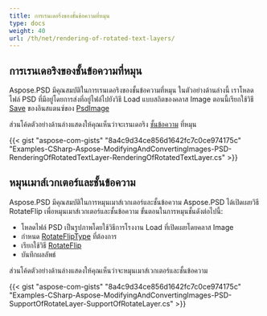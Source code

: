 ```yaml
---
title: การเรนเดอริ่งของชั้นข้อความที่หมุน
type: docs
weight: 40
url: /th/net/rendering-of-rotated-text-layers/
---
```


## **การเรนเดอริงของชั้นข้อความที่หมุน**
Aspose.PSD มีคุณสมบัติในการเรนเดอริงของชั้นข้อความที่หมุน ในตัวอย่างด้านล่างนี้ เราโหลดไฟล์ PSD ที่มีอยู่โดยการส่งที่อยู่ไฟล์ไปยังวิธี Load แบบสถิตของคลาส Image ตอนนี้เรียกใช้วิธี [Save](https://reference.aspose.com/psd/net/aspose.psd/image/methods/save/index) ของอินสแตนซ์ของ [PsdImage](https://reference.aspose.com/psd/net/aspose.psd/fileformats.psd/psdimage) 

ส่วนโค้ดตัวอย่างด้านล่างแสดงให้คุณเห็นว่าจะเรนเดอริง [ชั้นข้อความ](https://reference.aspose.com/psd/net/aspose.psd/fileformats.psd/layers/textlayer) ที่หมุน

{{< gist "aspose-com-gists" "8a4c9d34ce856d1642fc7c0ce974175c" "Examples-CSharp-Aspose-ModifyingAndConvertingImages-PSD-RenderingOfRotatedTextLayer-RenderingOfRotatedTextLayer.cs" >}}

## **หมุนเมาส์เวกเตอร์และชั้นข้อความ**
Aspose.PSD มีคุณสมบัติในการหมุนเมาส์เวกเตอร์และชั้นข้อความ Aspose.PSD ได้เปิดเผยวิธี RotateFlip เพื่อหมุนเมาส์เวกเตอร์และชั้นข้อความ ขั้นตอนในการหมุนชั้นดังต่อไปนี้:

- โหลดไฟล์ PSD เป็นรูปภาพโดยใช้วิธีการโรงงาน Load ที่เปิดเผยโดยคลาส Image
- กำหนด [RotateFlipType](https://reference.aspose.com/psd/net/aspose.psd/rotatefliptype) ที่ต้องการ
- เรียกใช้วิธี [RotateFlip](https://reference.aspose.com/psd/net/aspose.psd/image/methods/rotateflip)
- บันทึกผลลัพธ์

ส่วนโค้ดตัวอย่างด้านล่างแสดงให้คุณเห็นว่าจะหมุนเมาส์เวกเตอร์และชั้นข้อความ

{{< gist "aspose-com-gists" "8a4c9d34ce856d1642fc7c0ce974175c" "Examples-CSharp-Aspose-ModifyingAndConvertingImages-PSD-SupportOfRotateLayer-SupportOfRotateLayer.cs" >}}
